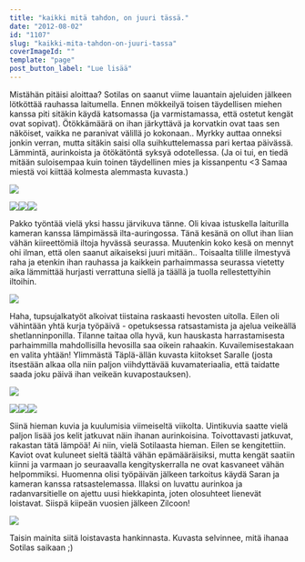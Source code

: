 ```yaml
---
title: "kaikki mitä tahdon, on juuri tässä."
date: "2012-08-02"
id: "1107"
slug: "kaikki-mita-tahdon-on-juuri-tassa"
coverImageId: ""
template: "page"
post_button_label: "Lue lisää"
---
```


Mistähän pitäisi aloittaa? Sotilas on saanut viime lauantain ajeluiden jälkeen lötköttää rauhassa laitumella. Ennen mökkeilyä toisen täydellisen miehen kanssa piti sitäkin käydä katsomassa (ja varmistamassa, että ostetut kengät ovat sopivat). Ötökkämäärä on ihan järkyttävä ja korvatkin ovat taas sen näköiset, vaikka ne paranivat välillä jo kokonaan.. Myrkky auttaa onneksi jonkin verran, mutta sitäkin saisi olla suihkuttelemassa pari kertaa päivässä. Lämmintä, aurinkoista ja ötökätöntä syksyä odotellessa. (Ja oi tui, en tiedä mitään suloisempaa kuin toinen täydellinen mies ja kissanpentu <3 Samaa miestä voi kiittää kolmesta alemmasta kuvasta.)  
  

[![](images/IMG_7650.png)](http://2.bp.blogspot.com/-asejD42-s0k/UBqOFb21PvI/AAAAAAAAA9E/-dJr-RAJchQ/s1600/IMG_7650.png)

  

[![](images/IMG_7627.png)](http://1.bp.blogspot.com/-7j131mqMpgU/UBqN_8M_bNI/AAAAAAAAA80/AXVA5Xo2Mo0/s1600/IMG_7627.png)[![](images/IMG_7631.png)](http://1.bp.blogspot.com/-xn4duJBrfpQ/UBqOC5JiJNI/AAAAAAAAA88/Reoz_q9MgXs/s1600/IMG_7631.png)[![](images/IMG_7620.png)](http://4.bp.blogspot.com/-DOpc9EW58O4/UBqN9cv10RI/AAAAAAAAA8s/DTGMGz8ql0w/s1600/IMG_7620.png)

  
Pakko työntää vielä yksi hassu järvikuva tänne. Oli kivaa istuskella laiturilla kameran kanssa lämpimässä ilta-auringossa. Tänä kesänä on ollut ihan liian vähän kiireettömiä iltoja hyvässä seurassa. Muutenkin koko kesä on mennyt ohi ilman, että olen saanut aikaiseksi juuri mitään.. Toisaalta tilille ilmestyvä raha ja etenkin ihan rauhassa ja kaikkein parhaimmassa seurassa vietetty aika lämmittää hurjasti verrattuna siellä ja täällä ja tuolla rellestettyihin iltoihin.  
  

[![](images/IMG_7786.png)](http://2.bp.blogspot.com/-EKLFiEYrZvA/UBqOJnfglrI/AAAAAAAAA9U/gtNtFsKdniA/s1600/IMG_7786.png)

  
Haha, tupsujalkatyöt alkoivat tiistaina raskaasti hevosten uitolla. Eilen oli vähintään yhtä kurja työpäivä - opetuksessa ratsastamista ja ajelua veikeällä shetlanninponilla. Tilanne taitaa olla hyvä, kun hauskasta harrastamisesta parhaimmilla mahdollisilla hevosilla saa oikein rahaakin. Kuvailemisestakaan en valita yhtään! Ylimmästä Täplä-ällän kuvasta kiitokset Saralle (josta itsestään alkaa olla niin paljon viihdyttävää kuvamateriaalia, että taidatte saada joku päivä ihan veikeän kuvapostauksen).  
  

[![](images/IMG_8411.png)](http://4.bp.blogspot.com/-gZ0MZFEL_wg/UBqNxVo8pcI/AAAAAAAAA8M/2rRjFmi6VbA/s1600/IMG_8411.png)

[![](images/IMG_8485.png)](http://4.bp.blogspot.com/-vzskC7gVacE/UBqNz_KQV-I/AAAAAAAAA8U/LdvFuvwDhwU/s1600/IMG_8485.png)[![](images/IMG_8206.png)](http://2.bp.blogspot.com/-Io4UMr64YNI/UBqOXdBHJFI/AAAAAAAAA9k/XhMZ6rQT7Bg/s1600/IMG_8206.png)[![](images/IMG_8317.png)](http://2.bp.blogspot.com/-dxQRMWlkeCs/UBqOfSk35bI/AAAAAAAAA98/UgyYhzfQjkw/s1600/IMG_8317.png)

  
Siinä hieman kuvia ja kuulumisia viimeiseltä viikolta. Uintikuvia saatte vielä paljon lisää jos kelit jatkuvat näin ihanan aurinkoisina. Toivottavasti jatkuvat, rakastan tätä lämpöä! Ai niin, vielä Sotilaasta hieman. Eilen se kengitettiin. Kaviot ovat kuluneet sieltä täältä vähän epämääräisiksi, mutta kengät saatiin kiinni ja varmaan jo seuraavalla kengityskerralla ne ovat kasvaneet vähän helpommiksi. Huomenna olisi työpäivän jälkeen tarkoitus käydä Saran ja kameran kanssa ratsastelemassa. Illaksi on luvattu aurinkoa ja radanvarsitielle on ajettu uusi hiekkapinta, joten olosuhteet lienevät loistavat. Siispä kiipeän vuosien jälkeen Zilcoon!  
  

[![](images/IMG_7574.png)](http://1.bp.blogspot.com/-V1nQ6EuZjZ0/UBqN5WgClGI/AAAAAAAAA8k/Maf4RKb6ly0/s1600/IMG_7574.png)

  
  
Taisin mainita siitä loistavasta hankinnasta. Kuvasta selvinnee, mitä ihanaa Sotilas saikaan ;)

